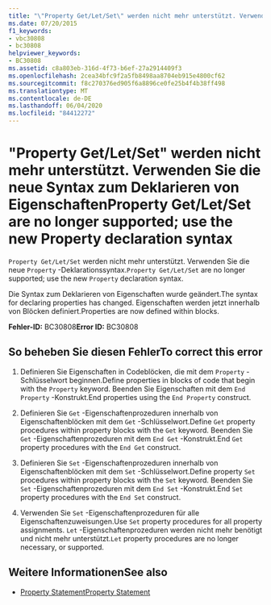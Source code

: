 ```yaml
---
title: "\"Property Get/Let/Set\" werden nicht mehr unterstützt. Verwenden Sie die neue Syntax zum Deklarieren von Eigenschaften"
ms.date: 07/20/2015
f1_keywords:
- vbc30808
- bc30808
helpviewer_keywords:
- BC30808
ms.assetid: c8a803eb-316d-4f73-b6ef-27a2914409f3
ms.openlocfilehash: 2cea34bfc9f2a5fb8498aa8704eb915e4800cf62
ms.sourcegitcommit: f8c270376ed905f6a8896ce0fe25b4f4b38ff498
ms.translationtype: MT
ms.contentlocale: de-DE
ms.lasthandoff: 06/04/2020
ms.locfileid: "84412272"
---
```

# <a name="property-getletset-are-no-longer-supported-use-the-new-property-declaration-syntax"></a><span data-ttu-id="82de4-102">"Property Get/Let/Set" werden nicht mehr unterstützt. Verwenden Sie die neue Syntax zum Deklarieren von Eigenschaften</span><span class="sxs-lookup"><span data-stu-id="82de4-102">Property Get/Let/Set are no longer supported; use the new Property declaration syntax</span></span>
<span data-ttu-id="82de4-103">`Property Get/Let/Set` werden nicht mehr unterstützt. Verwenden Sie die neue `Property` -Deklarationssyntax.</span><span class="sxs-lookup"><span data-stu-id="82de4-103">`Property Get/Let/Set` are no longer supported; use the new `Property` declaration syntax.</span></span>  
  
 <span data-ttu-id="82de4-104">Die Syntax zum Deklarieren von Eigenschaften wurde geändert.</span><span class="sxs-lookup"><span data-stu-id="82de4-104">The syntax for declaring properties has changed.</span></span> <span data-ttu-id="82de4-105">Eigenschaften werden jetzt innerhalb von Blöcken definiert.</span><span class="sxs-lookup"><span data-stu-id="82de4-105">Properties are now defined within blocks.</span></span>  
  
 <span data-ttu-id="82de4-106">**Fehler-ID:** BC30808</span><span class="sxs-lookup"><span data-stu-id="82de4-106">**Error ID:** BC30808</span></span>  
  
## <a name="to-correct-this-error"></a><span data-ttu-id="82de4-107">So beheben Sie diesen Fehler</span><span class="sxs-lookup"><span data-stu-id="82de4-107">To correct this error</span></span>  
  
1. <span data-ttu-id="82de4-108">Definieren Sie Eigenschaften in Codeblöcken, die mit dem `Property` -Schlüsselwort beginnen.</span><span class="sxs-lookup"><span data-stu-id="82de4-108">Define properties in blocks of code that begin with the `Property` keyword.</span></span> <span data-ttu-id="82de4-109">Beenden Sie Eigenschaften mit dem `End Property` -Konstrukt.</span><span class="sxs-lookup"><span data-stu-id="82de4-109">End properties using the `End Property` construct.</span></span>  
  
2. <span data-ttu-id="82de4-110">Definieren Sie `Get` -Eigenschaftenprozeduren innerhalb von Eigenschaftenblöcken mit dem `Get` -Schlüsselwort.</span><span class="sxs-lookup"><span data-stu-id="82de4-110">Define `Get` property procedures within property blocks with the `Get` keyword.</span></span> <span data-ttu-id="82de4-111">Beenden Sie `Get` -Eigenschaftenprozeduren mit dem `End Get` -Konstrukt.</span><span class="sxs-lookup"><span data-stu-id="82de4-111">End `Get` property procedures with the `End Get` construct.</span></span>  
  
3. <span data-ttu-id="82de4-112">Definieren Sie `Set` -Eigenschaftenprozeduren innerhalb von Eigenschaftenblöcken mit dem `Set` -Schlüsselwort.</span><span class="sxs-lookup"><span data-stu-id="82de4-112">Define property `Set` procedures within property blocks with the `Set` keyword.</span></span> <span data-ttu-id="82de4-113">Beenden Sie `Set` -Eigenschaftenprozeduren mit dem `End Set` -Konstrukt.</span><span class="sxs-lookup"><span data-stu-id="82de4-113">End `Set` property procedures with the `End Set` construct.</span></span>  
  
4. <span data-ttu-id="82de4-114">Verwenden Sie `Set` -Eigenschaftenprozeduren für alle Eigenschaftenzuweisungen.</span><span class="sxs-lookup"><span data-stu-id="82de4-114">Use `Set` property procedures for all property assignments.</span></span> <span data-ttu-id="82de4-115">`Let` -Eigenschaftenprozeduren werden nicht mehr benötigt und nicht mehr unterstützt.</span><span class="sxs-lookup"><span data-stu-id="82de4-115">`Let` property procedures are no longer necessary, or supported.</span></span>  
  
## <a name="see-also"></a><span data-ttu-id="82de4-116">Weitere Informationen</span><span class="sxs-lookup"><span data-stu-id="82de4-116">See also</span></span>

- [<span data-ttu-id="82de4-117">Property Statement</span><span class="sxs-lookup"><span data-stu-id="82de4-117">Property Statement</span></span>](../language-reference/statements/property-statement.md)
